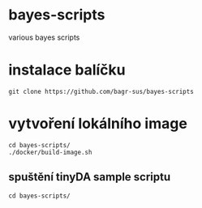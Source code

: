 # bayes-scripts
various bayes scripts

# instalace balíčku
```
git clone https://github.com/bagr-sus/bayes-scripts

```
# vytvoření lokálního image
```
cd bayes-scripts/
./docker/build-image.sh

```
## spuštění tinyDA sample scriptu
```
cd bayes-scripts/



```
